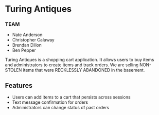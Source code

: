 # Turing Antiques

### TEAM
 - Nate Anderson 
 - Christopher Calaway
 - Brendan Dillon
 - Ben Pepper

Turing Antiques is a shopping cart application. It allows users to buy items and administrators to create items and track orders.
We are selling NON-STOLEN items that were RECKLESSLY ABANDONED in the basement.

## Features

 - Users can add items to a cart that persists across sessions
 - Text message confirmation for orders
 - Administrators can change status of past orders
